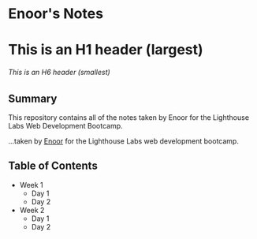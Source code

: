 # Enoor's Notes

# This is an H1 header (largest)
###### This is an H6 header (smallest)

## Summary 

This repository contains all of the notes taken by Enoor for the Lighthouse Labs Web Development Bootcamp.

...taken by [Enoor](https://github.com/EnoorIkhiede) for the Lighthouse Labs web development bootcamp.

## Table of Contents
* Week 1
   * Day 1
   * Day 2
* Week 2
   * Day 1
   * Day 2